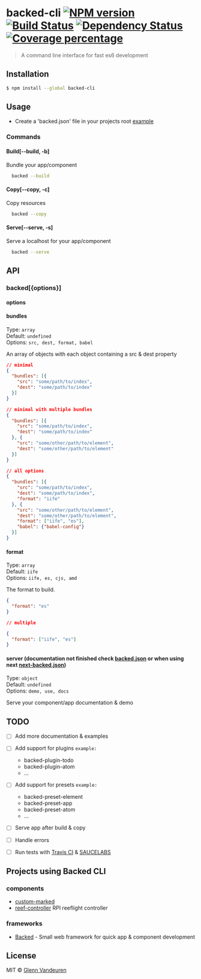 # backed-cli [![NPM version][npm-image]][npm-url] [![Build Status][travis-image]][travis-url] [![Dependency Status][daviddm-image]][daviddm-url] [![Coverage percentage][coveralls-image]][coveralls-url]
> A command line interface for fast es6 development

## Installation

```sh
$ npm install --global backed-cli
```

## Usage
- Create a 'backed.json' file in your projects root [example](https://github.com/vandeurenglenn/backed-cli/config/backed.json)

### Commands

#### Build[--build, -b]
Bundle your app/component
```sh
  backed --build
```

#### Copy[--copy, -c]
Copy resources
```sh
  backed --copy
```

#### Serve[--serve, -s]
Serve a localhost for your app/component
```sh
  backed --serve
```

## API

### backed[{options}]
#### options

#### bundles
Type: `array`<br>
Default: `undefined`<br>
Options: `src, dest, format, babel`

An array of objects with each object containing a src & dest property
```json
// minimal
{
  "bundles": [{
    "src": "some/path/to/index",
    "dest": "some/path/to/index"
  }]
}

// minimal with multiple bundles
{
  "bundles": [{
    "src": "some/path/to/index",
    "dest": "some/path/to/index"
  }, {
    "src": "some/other/path/to/element",
    "dest": "some/other/path/to/element"
  }]
}

// all options
{
  "bundles": [{
    "src": "some/path/to/index",
    "dest": "some/path/to/index",
    "format": "iife"
  }, {
    "src": "some/other/path/to/element",
    "dest": "some/other/path/to/element",
    "format": ["iife", "es"],
    "babel": {"babel-config"}
  }]
}

```

#### format
Type: `array`<br>
Default: `iife`<br>
Options: `iife, es, cjs, amd`

The format to build.
```json
{
  "format": "es"
}

// multiple

{
  "format": ["iife", "es"]
}
```

#### server (documentation not finished check [backed.json](https://github.com/VandeurenGlenn/backed-cli/blob/master/config/backed.json) or when using next [next-backed.json](https://github.com/VandeurenGlenn/backed-cli/blob/master/config/next-backed.json))
Type: `object`<br>
Default: `undefined`<br>
Options: `demo, use, docs`

Serve your component/app documentation & demo

## TODO

- [ ] Add more documentation & examples
- [ ] Add support for plugins `example:` <br>
  - backed-plugin-todo <br>
  - backed-plugin-atom <br>
  - ...
- [ ] Add support for presets `example:` <br>
  - backed-preset-element <br>
  - backed-preset-app <br>
  - backed-preset-atom <br>
  - ...
- [ ] Serve app after build & copy
- [ ] Handle errors
- [ ] Run tests with [Travis CI](https://travis-ci.org/) & [SAUCELABS](https://saucelabs.com/)


## Projects using Backed CLI

### components
- [custom-marked](https://github.com/VandeurenGlenn/custom-marked)
- [reef-controller](https://github.com/Reeflight/reef-controller) RPI reeflight controller

### frameworks
- [Backed](https://github.com/VandeurenGlenn/backed) - Small web framework for quick app & component development

## License

MIT © [Glenn Vandeuren]()

[npm-image]: https://badge.fury.io/js/backed-cli.svg
[npm-url]: https://npmjs.org/package/backed-cli
[travis-image]: https://travis-ci.org/VandeurenGlenn/backed-cli.svg?branch=master
[travis-url]: https://travis-ci.org/VandeurenGlenn/backed-cli
[daviddm-image]: https://david-dm.org/VandeurenGlenn/backed-cli.svg?theme=shields.io
[daviddm-url]: https://david-dm.org/VandeurenGlenn/backed-cli
[coveralls-image]: https://coveralls.io/repos/VandeurenGlenn/backed-cli/badge.svg
[coveralls-url]: https://coveralls.io/r/VandeurenGlenn/backed-cli
